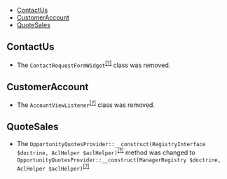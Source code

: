 - [ContactUs](#contactus)
- [CustomerAccount](#customeraccount)
- [QuoteSales](#quotesales)

ContactUs
---------
* The `ContactRequestFormWidget`<sup>[[?]](https://github.com/oroinc/orocommerce-orocrm/tree/4.0.0/src/Oro/Bridge/ContactUs/Widget/ContactRequestFormWidget.php#L13 "Oro\Bridge\ContactUs\Widget\ContactRequestFormWidget")</sup> class was removed.

CustomerAccount
---------------
* The `AccountViewListener`<sup>[[?]](https://github.com/oroinc/orocommerce-orocrm/tree/4.0.0/src/Oro/Bridge/CustomerAccount/EventListener/AccountViewListener.php#L12 "Oro\Bridge\CustomerAccount\EventListener\AccountViewListener")</sup> class was removed.

QuoteSales
----------
* The `OpportunityQuotesProvider::__construct(RegistryInterface $doctrine, AclHelper $aclHelper)`<sup>[[?]](https://github.com/oroinc/orocommerce-orocrm/tree/4.0.0/src/Oro/Bridge/QuoteSales/Provider/OpportunityQuotesProvider.php#L16 "Oro\Bridge\QuoteSales\Provider\OpportunityQuotesProvider")</sup> method was changed to `OpportunityQuotesProvider::__construct(ManagerRegistry $doctrine, AclHelper $aclHelper)`<sup>[[?]](https://github.com/oroinc/orocommerce-orocrm/tree/4.1.0/src/Oro/Bridge/QuoteSales/Provider/OpportunityQuotesProvider.php#L20 "Oro\Bridge\QuoteSales\Provider\OpportunityQuotesProvider")</sup>

